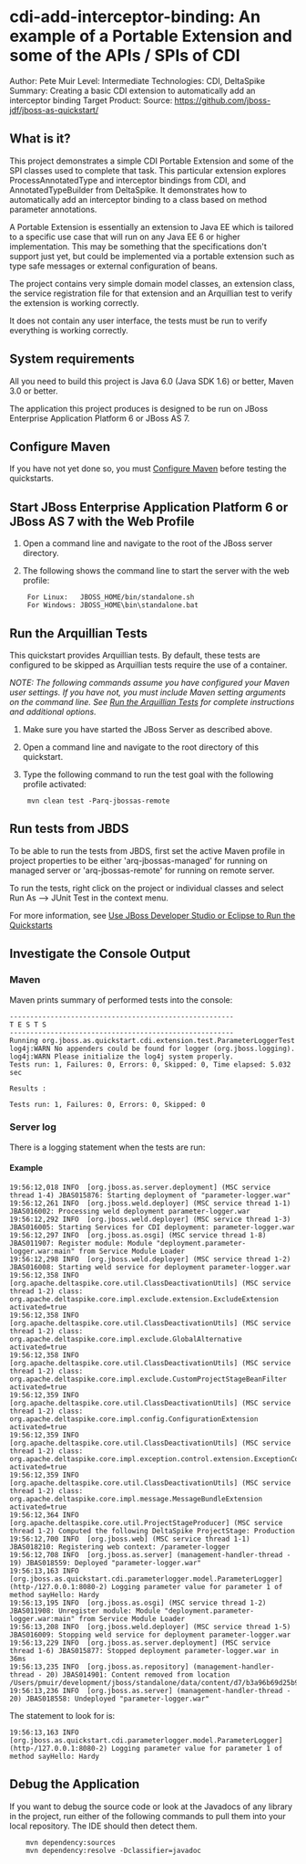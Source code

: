 cdi-add-interceptor-binding: An example of a Portable Extension and some of the APIs / SPIs of CDI
======================================================
Author: Pete Muir
Level: Intermediate
Technologies: CDI, DeltaSpike
Summary: Creating a basic CDI extension to automatically add an interceptor binding
Target Product: 
Source: <https://github.com/jboss-jdf/jboss-as-quickstart/>

What is it?
-----------

This project demonstrates a simple CDI Portable Extension and some of the SPI classes used
to complete that task. This particular extension explores ProcessAnnotatedType and interceptor 
bindings from CDI, and AnnotatedTypeBuilder from DeltaSpike. It demonstrates how
to automatically add an interceptor binding to a class based on method parameter annotations.

A Portable Extension is essentially an extension to Java EE which is tailored to a specific
use case that will run on any Java EE 6 or higher implementation. This may be something that the
specifications don't support just yet, but could be implemented via a portable extension such as
type safe messages or external configuration of beans.

The project contains very simple domain model classes, an extension class, the service registration file
for that extension and an Arquillian test to verify the extension is working correctly.

It does not contain any user interface, the tests must be run to verify everything is working
correctly.

System requirements
-------------------

All you need to build this project is Java 6.0 (Java SDK 1.6) or better, Maven 3.0 or better.

The application this project produces is designed to be run on JBoss Enterprise Application Platform 6 or JBoss AS 7.


Configure Maven
---------------

If you have not yet done so, you must [Configure Maven](../README.md#mavenconfiguration) before testing the quickstarts.

Start JBoss Enterprise Application Platform 6 or JBoss AS 7 with the Web Profile
-------------------------

1. Open a command line and navigate to the root of the JBoss server directory.
2. The following shows the command line to start the server with the web profile:

        For Linux:   JBOSS_HOME/bin/standalone.sh
        For Windows: JBOSS_HOME\bin\standalone.bat


Run the Arquillian Tests
-------------------------

This quickstart provides Arquillian tests. By default, these tests are configured to be skipped as Arquillian tests require the use of a container.

_NOTE: The following commands assume you have configured your Maven user settings. If you have not, you must include Maven setting arguments on the command line. See [Run the Arquillian Tests](../README.md#arquilliantests) for complete instructions and additional options._

1. Make sure you have started the JBoss Server as described above.
2. Open a command line and navigate to the root directory of this quickstart.
3. Type the following command to run the test goal with the following profile activated:

        mvn clean test -Parq-jbossas-remote


Run tests from JBDS
-----------------------

To be able to run the tests from JBDS, first set the active Maven profile in project properties to be either 'arq-jbossas-managed' for running on
managed server or 'arq-jbossas-remote' for running on remote server.

To run the tests, right click on the project or individual classes and select Run As --> JUnit Test in the context menu.

For more information, see [Use JBoss Developer Studio or Eclipse to Run the Quickstarts](../README.md#useeclipse)

Investigate the Console Output
----------------------------


### Maven

Maven prints summary of performed tests into the console:

    -------------------------------------------------------
    T E S T S
    -------------------------------------------------------
    Running org.jboss.as.quickstart.cdi.extension.test.ParameterLoggerTest
    log4j:WARN No appenders could be found for logger (org.jboss.logging).
    log4j:WARN Please initialize the log4j system properly.
    Tests run: 1, Failures: 0, Errors: 0, Skipped: 0, Time elapsed: 5.032 sec

    Results :

    Tests run: 1, Failures: 0, Errors: 0, Skipped: 0
    


### Server log

There is a logging statement when the tests are run:

#### Example

    19:56:12,018 INFO  [org.jboss.as.server.deployment] (MSC service thread 1-4) JBAS015876: Starting deployment of "parameter-logger.war"
    19:56:12,261 INFO  [org.jboss.weld.deployer] (MSC service thread 1-1) JBAS016002: Processing weld deployment parameter-logger.war
    19:56:12,292 INFO  [org.jboss.weld.deployer] (MSC service thread 1-3) JBAS016005: Starting Services for CDI deployment: parameter-logger.war
    19:56:12,297 INFO  [org.jboss.as.osgi] (MSC service thread 1-8) JBAS011907: Register module: Module "deployment.parameter-logger.war:main" from Service Module Loader
    19:56:12,298 INFO  [org.jboss.weld.deployer] (MSC service thread 1-2) JBAS016008: Starting weld service for deployment parameter-logger.war
    19:56:12,358 INFO  [org.apache.deltaspike.core.util.ClassDeactivationUtils] (MSC service thread 1-2) class: org.apache.deltaspike.core.impl.exclude.extension.ExcludeExtension activated=true
    19:56:12,358 INFO  [org.apache.deltaspike.core.util.ClassDeactivationUtils] (MSC service thread 1-2) class: org.apache.deltaspike.core.impl.exclude.GlobalAlternative activated=true
    19:56:12,358 INFO  [org.apache.deltaspike.core.util.ClassDeactivationUtils] (MSC service thread 1-2) class: org.apache.deltaspike.core.impl.exclude.CustomProjectStageBeanFilter activated=true
    19:56:12,359 INFO  [org.apache.deltaspike.core.util.ClassDeactivationUtils] (MSC service thread 1-2) class: org.apache.deltaspike.core.impl.config.ConfigurationExtension activated=true
    19:56:12,359 INFO  [org.apache.deltaspike.core.util.ClassDeactivationUtils] (MSC service thread 1-2) class: org.apache.deltaspike.core.impl.exception.control.extension.ExceptionControlExtension activated=true
    19:56:12,359 INFO  [org.apache.deltaspike.core.util.ClassDeactivationUtils] (MSC service thread 1-2) class: org.apache.deltaspike.core.impl.message.MessageBundleExtension activated=true
    19:56:12,364 INFO  [org.apache.deltaspike.core.util.ProjectStageProducer] (MSC service thread 1-2) Computed the following DeltaSpike ProjectStage: Production
    19:56:12,700 INFO  [org.jboss.web] (MSC service thread 1-1) JBAS018210: Registering web context: /parameter-logger
    19:56:12,708 INFO  [org.jboss.as.server] (management-handler-thread - 19) JBAS018559: Deployed "parameter-logger.war"
    19:56:13,163 INFO  [org.jboss.as.quickstart.cdi.parameterlogger.model.ParameterLogger] (http-/127.0.0.1:8080-2) Logging parameter value for parameter 1 of method sayHello: Hardy
    19:56:13,195 INFO  [org.jboss.as.osgi] (MSC service thread 1-2) JBAS011908: Unregister module: Module "deployment.parameter-logger.war:main" from Service Module Loader
    19:56:13,208 INFO  [org.jboss.weld.deployer] (MSC service thread 1-5) JBAS016009: Stopping weld service for deployment parameter-logger.war
    19:56:13,229 INFO  [org.jboss.as.server.deployment] (MSC service thread 1-6) JBAS015877: Stopped deployment parameter-logger.war in 36ms
    19:56:13,235 INFO  [org.jboss.as.repository] (management-handler-thread - 20) JBAS014901: Content removed from location /Users/pmuir/development/jboss/standalone/data/content/d7/b3a96b69d25b93b0385b7d7fa17524fcd3343b/content
    19:56:13,236 INFO  [org.jboss.as.server] (management-handler-thread - 20) JBAS018558: Undeployed "parameter-logger.war"    

The statement to look for is:

    19:56:13,163 INFO  [org.jboss.as.quickstart.cdi.parameterlogger.model.ParameterLogger] (http-/127.0.0.1:8080-2) Logging parameter value for parameter 1 of method sayHello: Hardy


Debug the Application
------------------------------------

If you want to debug the source code or look at the Javadocs of any library in the project, run either of the following commands to pull them into your local repository. The IDE should then detect them.

        mvn dependency:sources
        mvn dependency:resolve -Dclassifier=javadoc
